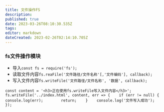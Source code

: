 ```yaml
---
title: 文件操作FS
description: 
published: true
date: 2023-03-26T08:10:30.535Z
tags: 
editor: markdown
dateCreated: 2023-02-26T02:14:10.705Z
---
```


### fs文件操作模块

* 导入`const fs = require('fs');`
* 读取文件内容`fs.reaFile('文件路径/文件名称'[,'文件编码'], callback);`
* 写入文件内容`fs.writeFile('文件路径/文件名称', '数据', callback);`

`const content = '<h3>正在使用fs.writeFile写入文件内容</h3>';  fs.writeFile('../index.html', content, err => {    if (err != null) {         console.log(err);        return;    }    console.log('文件写入成功');  });`